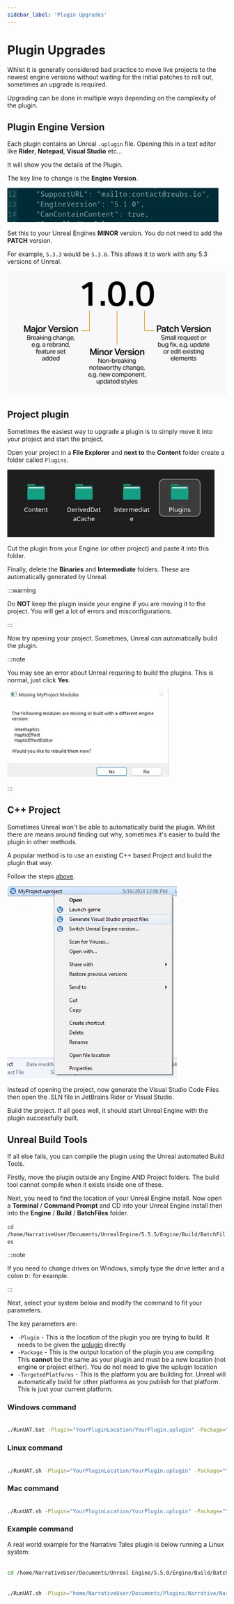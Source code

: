 ```yaml
---
sidebar_label: 'Plugin Upgrades'
---
```


# Plugin Upgrades

Whilst it is generally considered bad practice to move live projects to the newest engine versions without waiting for the initial patches to roll out, sometimes an upgrade is required.

Upgrading can be done in multiple ways depending on the complexity of the plugin.

## Plugin Engine Version

Each plugin contains an Unreal `.uplugin` file. Opening this in a text editor like **Rider**, **Notepad**, **Visual Studio** etc...

It will show you the details of the Plugin.

The key line to change is the **Engine Version**.

![engine-version-uplugin.webp](/img/plugin-upgrades/engine-version-uplugin.webp)

Set this to your Unreal Engines **MINOR** version. You do not need to add the **PATCH** version.

For example, `5.3.3` would be `5.3.0`. This allows it to work with any 5.3 versions of Unreal.

![versioning.webp](/img/plugin-upgrades/versioning.webp)

## Project plugin

Sometimes the easiest way to upgrade a plugin is to simply move it into your project and start the project.

Open your project in a **File Explorer** and **next to** the **Content** folder create a folder called `Plugins`.

![plugins-folder.webp](/img/plugin-upgrades/plugins-folder.webp)

Cut the plugin from your Engine (or other project) and paste it into this folder.

Finally, delete the **Binaries** and **Intermediate** folders. These are automatically generated by Unreal.

:::warning

Do **NOT** keep the plugin inside your engine if you are moving it to the project. You will get a lot of errors and misconfigurations.

:::

Now try opening your project. Sometimes, Unreal can automatically build the plugin.

:::note

You may see an error about Unreal requiring to build the plugins. This is normal, just click **Yes**.

![unreal-build-plugins.webp](/img/plugin-upgrades/unreal-build-plugins.webp)

:::

## C++ Project

Sometimes Unreal won't be able to automatically build the plugin. Whilst there are means around finding out why, sometimes it's easier to build the plugin in other methods.

A popular method is to use an existing C++ based Project and build the plugin that way.

Follow the steps [above](./plugin-upgrades.md#project-plugin).

![generate-vs-code-files.webp](/img/plugin-upgrades/generate-vs-code-files.webp)

Instead of opening the project, now generate the Visual Studio Code Files then open the .SLN file in JetBrains Rider or Visual Studio.

Build the project. If all goes well, it should start Unreal Engine with the plugin successfully built.

## Unreal Build Tools

If all else fails, you can compile the plugin using the Unreal automated Build Tools.

Firstly, move the plugin outside any Engine AND Project folders. The build tool cannot compile when it exists inside one of these.

Next, you need to find the location of your Unreal Engine install. Now open a **Terminal** / **Command Prompt** and CD into your Unreal Engine install then into the **Engine** / **Build** / **BatchFiles** folder.

`cd /home/NarrativeUser/Documents/UnrealEngine/5.5.5/Engine/Build/BatchFiles`

:::note

If you need to change drives on Windows, simply type the drive letter and a colon `D:` for example.

:::

Next, select your system below and modify the command to fit your parameters.

The key parameters are:

- `-Plugin` - This is the location of the plugin you are trying to build. It needs to be given the [uplugin](./plugin-upgrades.md#plugin-engine-version) directly
- `-Package` - This is the output location of the plugin you are compiling. This **cannot** be the same as your plugin and must be a new location (not engine or project either). You do not need to give the uplugin location
- `-TargetedPlatforms` - This is the platform you are building for. Unreal will automatically build for other platforms as you publish for that platform. This is just your current platform.

### Windows command

```bash

./RunUAT.bat -Plugin="YourPluginLocation/YourPlugin.uplugin" -Package="YourOutputLocation" -TargetPlatforms="Win64"

```

### Linux command

```bash

./RunUAT.sh -Plugin="YourPluginLocation/YourPlugin.uplugin" -Package="YourOutputLocation" -TargetPlatforms="Linux"

```

### Mac command

```bash

./RunUAT.sh -Plugin="YourPluginLocation/YourPlugin.uplugin" -Package="YourOutputLocation" -TargetPlatforms="Mac"

```

### Example command

A real world example for the Narrative Tales plugin is below running a Linux system:

```bash

cd /home/NarrativeUser/Documents/Unreal Engine/5.5.0/Engine/Build/BatchFiles;

```

```bash

./RunUAT.sh -Plugin="home/NarrativeUser/Documents/Plugins/Narrative/Narrative.uplugin" -Package="home/NarrativeUser/Documents/Plugins/NewCompiledPlugin" -TargetPlatforms="Linux"

```